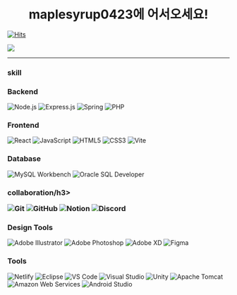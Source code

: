 <h1 align="center">maplesyrup0423에 어서오세요!</h1>

[![Hits](https://hits.seeyoufarm.com/api/count/incr/badge.svg?url=https%3A%2F%2Fgithub.com%2Fmaplesyrup0423&count_bg=%23000000&title_bg=%23000000&icon=github.svg&icon_color=%23FFFFFF&title=GitHub&edge_flat=false)](https://hits.seeyoufarm.com)

<img src="https://github-readme-stats.vercel.app/api?username=maplesyrup0423&show_icons=true&theme=github_dark&count_private=true&hide=stars,issues,contribs">

<!--
**일반 언어 사용량 통계**  

[![Top Langs](https://github-readme-stats.vercel.app/api/top-langs/?username=maplesyrup0423&layout=compact)](https://github.com/anuraghazra/github-readme-stats)

**C# 제외 언어 사용량 통계**  

[![Top Langs](https://github-readme-stats.vercel.app/api/top-langs/?username=maplesyrup0423&hide=c%23&layout=compact)](https://github.com/anuraghazra/github-readme-stats)


**WakaTime 주간 통계** 

[![Harlok's WakaTime stats](https://github-readme-stats.vercel.app/api/wakatime?username=maplesyrup0423)](https://github.com/anuraghazra/github-readme-stats)
-->
<hr/>
<h3>skill</h3>
<p align="center">


  <h3>Backend</h3>
  <p>
    <img src="https://img.shields.io/badge/node.js-339933?style=for-the-badge&logo=Node.js&logoColor=white" alt="Node.js" />
    <img src="https://img.shields.io/badge/Express.js-000000?style=for-the-badge&logo=Express&logoColor=white" alt="Express.js" />
    <img src="https://img.shields.io/badge/Spring-6DB33F?style=for-the-badge&logo=Spring&logoColor=white" alt="Spring" />
    <img src="https://img.shields.io/badge/PHP-777BB4?style=for-the-badge&logo=PHP&logoColor=white" alt="PHP" />
  </p>
  <h3>Frontend</h3>
  <p>
    <img src="https://img.shields.io/badge/React-61DAFB?style=for-the-badge&logo=React&logoColor=white" alt="React" />
    <img src="https://img.shields.io/badge/JavaScript-F7DF1E?style=for-the-badge&logo=JavaScript&logoColor=black" alt="JavaScript" />
    <img src="https://img.shields.io/badge/HTML-E34F26?style=for-the-badge&logo=HTML5&logoColor=white" alt="HTML5" />
    <img src="https://img.shields.io/badge/CSS-1572B6?style=for-the-badge&logo=CSS3&logoColor=white" alt="CSS3" />
    <img src="https://img.shields.io/badge/Vite-646CFF?style=for-the-badge&logo=Vite&logoColor=white" alt="Vite" />
  </p>
  <h3>Database</h3>
  <p>
    <img src="https://img.shields.io/badge/MySQL-4479A1?style=for-the-badge&logo=MySQL&logoColor=white" alt="MySQL Workbench" />
    <img src="https://img.shields.io/badge/Oracle-F80000?style=for-the-badge&logo=Oracle&logoColor=white" alt="Oracle SQL Developer" />
  </p>
 <h3>collaboration/h3>
<p>
  <img src="https://img.shields.io/badge/Git-F05032?style=for-the-badge&logo=Git&logoColor=white" alt="Git" />
    <img src="https://img.shields.io/badge/GitHub-181717?style=for-the-badge&logo=GitHub&logoColor=white" alt="GitHub" />
  <img src="https://img.shields.io/badge/Notion-000000?style=for-the-badge&logo=Notion&logoColor=white" alt="Notion" />
<img src="https://img.shields.io/badge/Discord-5865F2?style=for-the-badge&logo=Discord&logoColor=white" alt="Discord" />
</p>
  <h3>Design Tools</h3>
  <p>
    <img src="https://img.shields.io/badge/AI-FF9A00?style=for-the-badge&logo=Adobe%20Illustrator&logoColor=white" alt="Adobe Illustrator" />
    <img src="https://img.shields.io/badge/PS-31A8FF?style=for-the-badge&logo=Adobe%20Photoshop&logoColor=white" alt="Adobe Photoshop" />
    <img src="https://img.shields.io/badge/XD-FF61F6?style=for-the-badge&logo=Adobe%20XD&logoColor=white" alt="Adobe XD" />
    <img src="https://img.shields.io/badge/Figma-F24E1E?style=for-the-badge&logo=Figma&logoColor=white" alt="Figma" />

  </p>

  <h3>Tools</h3>
  <p>
    <img src="https://img.shields.io/badge/Netlify-00C7B7?style=for-the-badge&logo=Netlify&logoColor=white" alt="Netlify" />
    <img src="https://img.shields.io/badge/Eclipse-2C2255?style=for-the-badge&logo=Eclipse&logoColor=white" alt="Eclipse" />
    <img src="https://img.shields.io/badge/Visual%20Studio%20Code-007ACC?style=for-the-badge&logo=Visual%20Studio%20Code&logoColor=white" alt="VS Code" />
    <img src="https://img.shields.io/badge/Visual%20Studio-5C2D91?style=for-the-badge&logo=Visual%20Studio&logoColor=white" alt="Visual Studio" />
    <img src="https://img.shields.io/badge/Unity-100000?style=for-the-badge&logo=Unity&logoColor=white" alt="Unity" />
    <img src="https://img.shields.io/badge/Apache%20Tomcat-F8DC75?style=for-the-badge&logo=Apache%20Tomcat&logoColor=black" alt="Apache Tomcat" />
    <img src="https://img.shields.io/badge/Amazon%20Web%20Services-232F3E?style=for-the-badge&logo=Amazon%20AWS&logoColor=white" alt="Amazon Web Services" />
    <img src="https://img.shields.io/badge/Android%20Studio-3DDC84?style=for-the-badge&logo=Android%20Studio&logoColor=white" alt="Android Studio" />
  </p>

</p>
